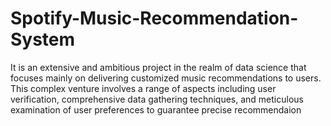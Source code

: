 # Spotify-Music-Recommendation-System
It is an extensive and ambitious project in the realm of data science that focuses mainly on delivering customized music recommendations to users. This complex venture involves a range of aspects including user verification, comprehensive data gathering techniques, and meticulous examination of user preferences to guarantee precise recommendaion
